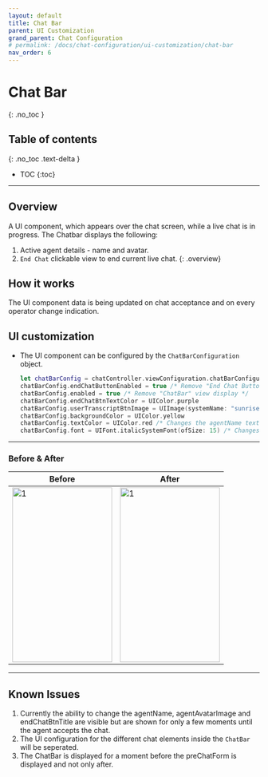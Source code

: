```yaml
---
layout: default
title: Chat Bar
parent: UI Customization
grand_parent: Chat Configuration 
# permalink: /docs/chat-configuration/ui-customization/chat-bar
nav_order: 6
---
```


# Chat Bar
{: .no_toc }

## Table of contents
{: .no_toc .text-delta }

- TOC
{:toc}

---

## Overview
A UI component, which appears over the chat screen, while a live chat is in progress. 
The Chatbar displays the following:
 1. Active agent details - name and avatar.
 2. `End Chat` clickable view to end current live chat.
{: .overview}

## How it works
The UI component data is being updated on chat acceptance and on every operator change indication.
## UI customization
- The UI component can be configured by the `ChatBarConfiguration` object.

    ```swift
    let chatBarConfig = chatController.viewConfiguration.chatBarConfiguration!
    chatBarConfig.endChatButtonEnabled = true /* Remove "End Chat Button" view display */
    chatBarConfig.enabled = true /* Remove "ChatBar" view display */
    chatBarConfig.endChatBtnTextColor = UIColor.purple
    chatBarConfig.userTranscriptBtnImage = UIImage(systemName: "sunrise")
    chatBarConfig.backgroundColor = UIColor.yellow
    chatBarConfig.textColor = UIColor.red /* Changes the agentName text color */
    chatBarConfig.font = UIFont.italicSystemFont(ofSize: 15) /* Changes the font for the agentName and EndChatButton */
    ```
---

### Before & After

| Before                                                                                         | After                                                                                         |
| ---------------------------------------------------------------------------------------------- | --------------------------------------------------------------------------------------------- |
| <img src="../../../../assets/images/chatbar_before.png"  alt="1" width = 200px height = 350px> | <img src="../../../../assets/images/chatbar_after.png"  alt="1" width = 200px height = 350px> |

---

## Known Issues
1. Currently the ability to change the agentName, agentAvatarImage and endChatBtnTitle are visible but are shown for only a few moments until the agent accepts the chat.
2. The UI configuration for the different chat elements inside the `ChatBar` will be seperated.
3. The ChatBar is displayed for a moment before the preChatForm is displayed and not only after.



